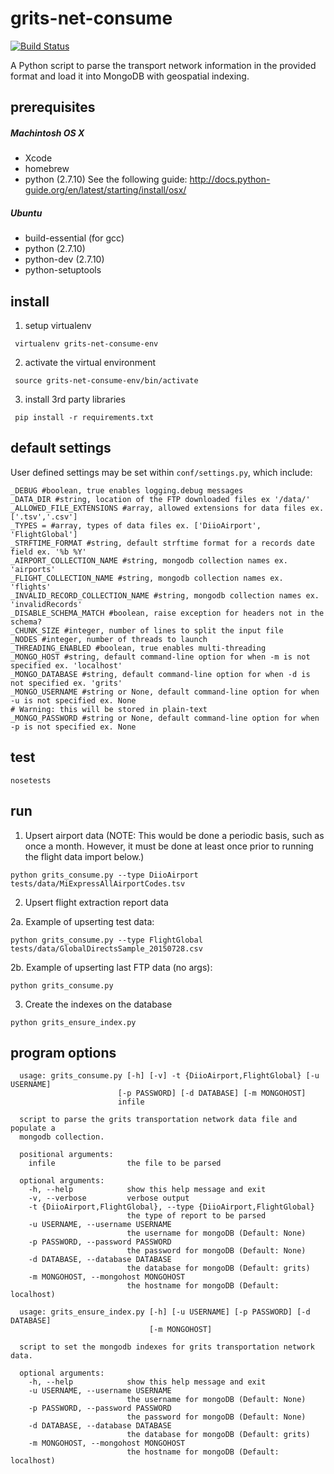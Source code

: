 # grits-net-consume
[![Build Status](https://circleci.com/gh/ecohealthalliance/grits-net-consume.svg?style=shield&circle-token=6ec5b4f6d79595bb412aaa793c61c3d01c4f87e3)](https://circleci.com/gh/ecohealthalliance/grits-net-consume)

A Python script to parse the transport network information in the provided format and load it into
MongoDB with geospatial indexing.

## prerequisites

##### Machintosh OS X
  - Xcode
  - homebrew
  - python (2.7.10)
See the following guide: http://docs.python-guide.org/en/latest/starting/install/osx/

##### Ubuntu
 - build-essential (for gcc)
 - python (2.7.10)
 - python-dev (2.7.10)
 - python-setuptools

## install

1. setup virtualenv

  ``` virtualenv grits-net-consume-env```

2. activate the virtual environment

  ``` source grits-net-consume-env/bin/activate```

3. install 3rd party libraries

  ``` pip install -r requirements.txt```

## default settings

User defined settings may be set within `conf/settings.py`, which include:

  ```
  _DEBUG #boolean, true enables logging.debug messages
  _DATA_DIR #string, location of the FTP downloaded files ex '/data/'
  _ALLOWED_FILE_EXTENSIONS #array, allowed extensions for data files ex. ['.tsv','.csv']
  _TYPES = #array, types of data files ex. ['DiioAirport', 'FlightGlobal']
  _STRFTIME_FORMAT #string, default strftime format for a records date field ex. '%b %Y'
  _AIRPORT_COLLECTION_NAME #string, mongodb collection names ex. 'airports'
  _FLIGHT_COLLECTION_NAME #string, mongodb collection names ex. 'flights'
  _INVALID_RECORD_COLLECTION_NAME #string, mongodb collection names ex. 'invalidRecords'
  _DISABLE_SCHEMA_MATCH #boolean, raise exception for headers not in the schema?
  _CHUNK_SIZE #integer, number of lines to split the input file
  _NODES #integer, number of threads to launch
  _THREADING_ENABLED #boolean, true enables multi-threading
  _MONGO_HOST #string, default command-line option for when -m is not specified ex. 'localhost'
  _MONGO_DATABASE #string, default command-line option for when -d is not specified ex. 'grits'
  _MONGO_USERNAME #string or None, default command-line option for when -u is not specified ex. None
  # Warning: this will be stored in plain-text
  _MONGO_PASSWORD #string or None, default command-line option for when -p is not specified ex. None
  ```

## test
  ``` nosetests ```

## run

1. Upsert airport data (NOTE: This would be done a periodic basis, such as once
   a month.  However, it must be done at least once prior to running the flight
   data import below.)

  ```
  python grits_consume.py --type DiioAirport tests/data/MiExpressAllAirportCodes.tsv
  ```

2. Upsert flight extraction report data

  2a.  Example of upserting test data:
  ``` 
  python grits_consume.py --type FlightGlobal tests/data/GlobalDirectsSample_20150728.csv
  ```
  
  2b.  Example of upserting last FTP data (no args):
  ``` 
  python grits_consume.py
  ```

3. Create the indexes on the database
  ``` 
  python grits_ensure_index.py
  ```

## program options

  ```
	usage: grits_consume.py [-h] [-v] -t {DiioAirport,FlightGlobal} [-u USERNAME]
	                      [-p PASSWORD] [-d DATABASE] [-m MONGOHOST]
	                      infile

	script to parse the grits transportation network data file and populate a
	mongodb collection.

	positional arguments:
	  infile                the file to be parsed

	optional arguments:
	  -h, --help            show this help message and exit
	  -v, --verbose         verbose output
	  -t {DiioAirport,FlightGlobal}, --type {DiioAirport,FlightGlobal}
	                        the type of report to be parsed
	  -u USERNAME, --username USERNAME
	                        the username for mongoDB (Default: None)
	  -p PASSWORD, --password PASSWORD
	                        the password for mongoDB (Default: None)
	  -d DATABASE, --database DATABASE
	                        the database for mongoDB (Default: grits)
	  -m MONGOHOST, --mongohost MONGOHOST
	                        the hostname for mongoDB (Default: localhost)
  ```
  
  ```
	usage: grits_ensure_index.py [-h] [-u USERNAME] [-p PASSWORD] [-d DATABASE]
	                             [-m MONGOHOST]
	
	script to set the mongodb indexes for grits transportation network data.
	
	optional arguments:
	  -h, --help            show this help message and exit
	  -u USERNAME, --username USERNAME
	                        the username for mongoDB (Default: None)
	  -p PASSWORD, --password PASSWORD
	                        the password for mongoDB (Default: None)
	  -d DATABASE, --database DATABASE
	                        the database for mongoDB (Default: grits)
	  -m MONGOHOST, --mongohost MONGOHOST
	                        the hostname for mongoDB (Default: localhost)

  ```
